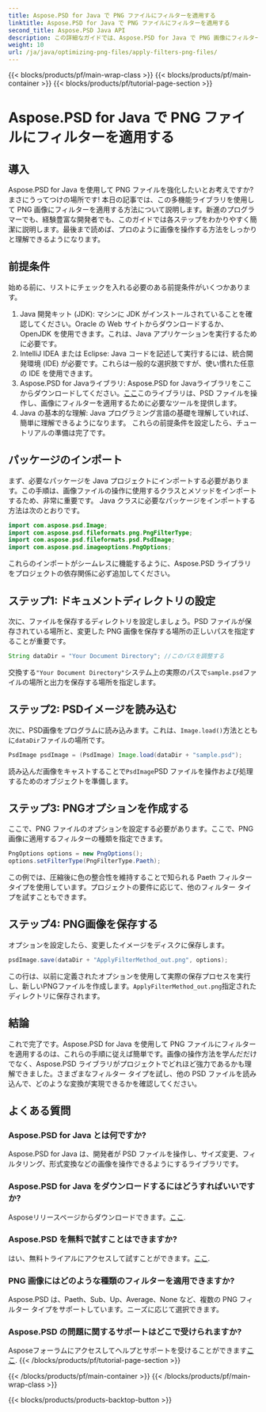 ```yaml
---
title: Aspose.PSD for Java で PNG ファイルにフィルターを適用する
linktitle: Aspose.PSD for Java で PNG ファイルにフィルターを適用する
second_title: Aspose.PSD Java API
description: この詳細なガイドでは、Aspose.PSD for Java で PNG 画像にフィルターを適用する方法を説明します。簡単な手順で、素晴らしい画像結果が得られます。
weight: 10
url: /ja/java/optimizing-png-files/apply-filters-png-files/
---
```


{{< blocks/products/pf/main-wrap-class >}}
{{< blocks/products/pf/main-container >}}
{{< blocks/products/pf/tutorial-page-section >}}

# Aspose.PSD for Java で PNG ファイルにフィルターを適用する

## 導入
Aspose.PSD for Java を使用して PNG ファイルを強化したいとお考えですか? まさにうってつけの場所です! 本日の記事では、この多機能ライブラリを使用して PNG 画像にフィルターを適用する方法について説明します。新進のプログラマーでも、経験豊富な開発者でも、このガイドでは各ステップをわかりやすく簡潔に説明します。最後まで読めば、プロのように画像を操作する方法をしっかりと理解できるようになります。
## 前提条件
始める前に、リストにチェックを入れる必要のある前提条件がいくつかあります。
1. Java 開発キット (JDK): マシンに JDK がインストールされていることを確認してください。Oracle の Web サイトからダウンロードするか、OpenJDK を使用できます。これは、Java アプリケーションを実行するために必要です。
2. IntelliJ IDEA または Eclipse: Java コードを記述して実行するには、統合開発環境 (IDE) が必要です。これらは一般的な選択肢ですが、使い慣れた任意の IDE を使用できます。
3. Aspose.PSD for Javaライブラリ: Aspose.PSD for Javaライブラリをここからダウンロードしてください。[ここ](https://releases.aspose.com/psd/java/)このライブラリは、PSD ファイルを操作し、画像にフィルターを適用するために必要なツールを提供します。
4. Java の基本的な理解: Java プログラミング言語の基礎を理解していれば、簡単に理解できるようになります。
これらの前提条件を設定したら、チュートリアルの準備は完了です。
## パッケージのインポート
まず、必要なパッケージを Java プロジェクトにインポートする必要があります。この手順は、画像ファイルの操作に使用するクラスとメソッドをインポートするため、非常に重要です。
Java クラスに必要なパッケージをインポートする方法は次のとおりです。
```java
import com.aspose.psd.Image;
import com.aspose.psd.fileformats.png.PngFilterType;
import com.aspose.psd.fileformats.psd.PsdImage;
import com.aspose.psd.imageoptions.PngOptions;
```
これらのインポートがシームレスに機能するように、Aspose.PSD ライブラリをプロジェクトの依存関係に必ず追加してください。

## ステップ1: ドキュメントディレクトリの設定
次に、ファイルを保存するディレクトリを設定しましょう。PSD ファイルが保存されている場所と、変更した PNG 画像を保存する場所の正しいパスを指定することが重要です。
```java
String dataDir = "Your Document Directory"; //このパスを調整する
```
交換する`"Your Document Directory"`システム上の実際のパスで`sample.psd`ファイルの場所と出力を保存する場所を指定します。
## ステップ2: PSDイメージを読み込む
次に、PSD画像をプログラムに読み込みます。これは、`Image.load()`方法とともに`dataDir`ファイルの場所です。
```java
PsdImage psdImage = (PsdImage) Image.load(dataDir + "sample.psd");
```
読み込んだ画像をキャストすることで`PsdImage`PSD ファイルを操作および処理するためのオブジェクトを準備します。 
## ステップ3: PNGオプションを作成する
ここで、PNG ファイルのオプションを設定する必要があります。ここで、PNG 画像に適用するフィルターの種類を指定できます。
```java
PngOptions options = new PngOptions();
options.setFilterType(PngFilterType.Paeth);
```
この例では、圧縮後に色の整合性を維持することで知られる Paeth フィルター タイプを使用しています。プロジェクトの要件に応じて、他のフィルター タイプを試すこともできます。
## ステップ4: PNG画像を保存する
オプションを設定したら、変更したイメージをディスクに保存します。
```java
psdImage.save(dataDir + "ApplyFilterMethod_out.png", options);
```
この行は、以前に定義されたオプションを使用して実際の保存プロセスを実行し、新しいPNGファイルを作成します。`ApplyFilterMethod_out.png`指定されたディレクトリに保存されます。
## 結論
これで完了です。Aspose.PSD for Java を使用して PNG ファイルにフィルターを適用するのは、これらの手順に従えば簡単です。画像の操作方法を学んだだけでなく、Aspose.PSD ライブラリがプロジェクトでどれほど強力であるかも理解できました。さまざまなフィルター タイプを試し、他の PSD ファイルを読み込んで、どのような変換が実現できるかを確認してください。
## よくある質問
### Aspose.PSD for Java とは何ですか?  
Aspose.PSD for Java は、開発者が PSD ファイルを操作し、サイズ変更、フィルタリング、形式変換などの画像を操作できるようにするライブラリです。
### Aspose.PSD for Java をダウンロードするにはどうすればいいですか?  
 Asposeリリースページからダウンロードできます。[ここ](https://releases.aspose.com/psd/java/).
### Aspose.PSD を無料で試すことはできますか?  
はい、無料トライアルにアクセスして試すことができます。[ここ](https://releases.aspose.com/).
### PNG 画像にはどのような種類のフィルターを適用できますか?  
Aspose.PSD は、Paeth、Sub、Up、Average、None など、複数の PNG フィルター タイプをサポートしています。ニーズに応じて選択できます。
### Aspose.PSD の問題に関するサポートはどこで受けられますか?  
 Asposeフォーラムにアクセスしてヘルプとサポートを受けることができます[ここ](https://forum.aspose.com/c/psd/34).
{{< /blocks/products/pf/tutorial-page-section >}}

{{< /blocks/products/pf/main-container >}}
{{< /blocks/products/pf/main-wrap-class >}}

{{< blocks/products/products-backtop-button >}}
